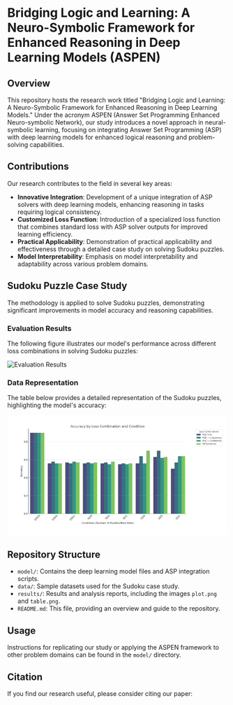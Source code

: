 # Bridging Logic and Learning: A Neuro-Symbolic Framework for Enhanced Reasoning in Deep Learning Models (ASPEN)

## Overview
This repository hosts the research work titled "Bridging Logic and Learning: A Neuro-Symbolic Framework for Enhanced Reasoning in Deep Learning Models." Under the acronym ASPEN (Answer Set Programming Enhanced Neuro-symbolic Network), our study introduces a novel approach in neural-symbolic learning, focusing on integrating Answer Set Programming (ASP) with deep learning models for enhanced logical reasoning and problem-solving capabilities.

## Contributions
Our research contributes to the field in several key areas:
- **Innovative Integration**: Development of a unique integration of ASP solvers with deep learning models, enhancing reasoning in tasks requiring logical consistency.
- **Customized Loss Function**: Introduction of a specialized loss function that combines standard loss with ASP solver outputs for improved learning efficiency.
- **Practical Applicability**: Demonstration of practical applicability and effectiveness through a detailed case study on solving Sudoku puzzles.
- **Model Interpretability**: Emphasis on model interpretability and adaptability across various problem domains.

## Sudoku Puzzle Case Study
The methodology is applied to solve Sudoku puzzles, demonstrating significant improvements in model accuracy and reasoning capabilities.

### Evaluation Results
The following figure illustrates our model's performance across different loss combinations in solving Sudoku puzzles:

![Evaluation Results](plot.png)

### Data Representation
The table below provides a detailed representation of the Sudoku puzzles, highlighting the model's accuracy:

![Sudoku Data Representation](bar.png)

## Repository Structure
- `model/`: Contains the deep learning model files and ASP integration scripts.
- `data/`: Sample datasets used for the Sudoku case study.
- `results/`: Results and analysis reports, including the images `plot.png` and `table.png`.
- `README.md`: This file, providing an overview and guide to the repository.

## Usage
Instructions for replicating our study or applying the ASPEN framework to other problem domains can be found in the `model/` directory.

## Citation
If you find our research useful, please consider citing our paper:
